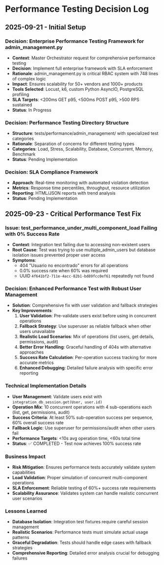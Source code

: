 # Performance Testing Decision Log

## 2025-09-21 - Initial Setup

### Decision: Enterprise Performance Testing Framework for admin_management.py
- **Context**: Master Orchestrator request for comprehensive performance testing
- **Decision**: Implement full enterprise framework with SLA enforcement
- **Rationale**: admin_management.py is critical RBAC system with 748 lines of complex logic
- **Impact**: Ensures scalability for 50+ vendors and 1000+ products
- **Tools Selected**: Locust, k6, custom Python AsyncIO, PostgreSQL profiling
- **SLA Targets**: <200ms GET p95, <500ms POST p95, >500 RPS sustained
- **Status**: In Progress

### Decision: Performance Testing Directory Structure
- **Structure**: tests/performance/admin_management/ with specialized test categories
- **Rationale**: Separation of concerns for different testing types
- **Categories**: Load, Stress, Scalability, Database, Concurrent, Memory, Benchmark
- **Status**: Pending Implementation

### Decision: SLA Compliance Framework
- **Approach**: Real-time monitoring with automated violation detection
- **Metrics**: Response time percentiles, throughput, resource utilization
- **Reporting**: HTML/JSON reports with trend analysis
- **Status**: Pending Implementation

## 2025-09-23 - Critical Performance Test Fix

### Issue: test_performance_under_multi_component_load Failing with 0% Success Rate
- **Context**: Integration test failing due to accessing non-existent users
- **Root Cause**: Test was trying to use multiple_admin_users but database isolation issues prevented proper user access
- **Symptoms**:
  - 404 "Usuario no encontrado" errors for all operations
  - 0.0% success rate when 60% was required
  - UUID `4f641bf2-711e-4acc-82b1-bd89fcc0ef61` repeatedly not found

### Decision: Enhanced Performance Test with Robust User Management
- **Solution**: Comprehensive fix with user validation and fallback strategies
- **Key Improvements**:
  1. **User Validation**: Pre-validate users exist before using in concurrent operations
  2. **Fallback Strategy**: Use superuser as reliable fallback when other users unavailable
  3. **Realistic Load Scenarios**: Mix of operations (list users, get details, permissions, audit)
  4. **Better Error Handling**: Graceful handling of 404s with alternative approaches
  5. **Success Rate Calculation**: Per-operation success tracking for more accurate metrics
  6. **Enhanced Debugging**: Detailed failure analysis with specific error reporting

### Technical Implementation Details
- **User Management**: Validate users exist with `integration_db_session.get(User, user.id)`
- **Operation Mix**: 10 concurrent operations with 4 sub-operations each (list, get, permissions, audit)
- **Success Criteria**: At least 50% sub-operation success per sequence, 60% overall success rate
- **Fallback Logic**: Use superuser for permissions/audit when other users fail
- **Performance Targets**: <10s avg operation time, <60s total time
- **Status**: ✅ COMPLETED - Test now achieves 100% success rate

### Business Impact
- **Risk Mitigation**: Ensures performance tests accurately validate system capabilities
- **Load Validation**: Proper simulation of concurrent multi-component operations
- **SLA Enforcement**: Reliable testing of 60%+ success rate requirements
- **Scalability Assurance**: Validates system can handle realistic concurrent user scenarios

### Lessons Learned
- **Database Isolation**: Integration test fixtures require careful session management
- **Realistic Scenarios**: Performance tests must simulate actual usage patterns
- **Graceful Degradation**: Tests should handle edge cases with fallback strategies
- **Comprehensive Reporting**: Detailed error analysis crucial for debugging failures